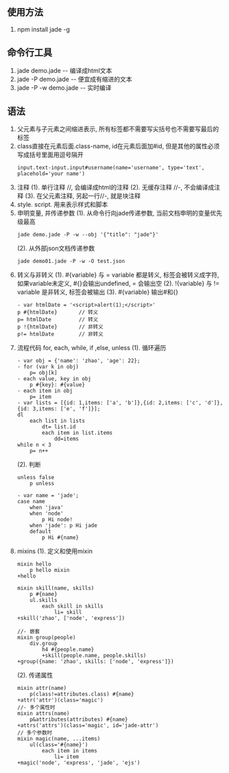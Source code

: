 ## 使用方法
1. npm install jade -g

## 命令行工具
1. jade demo.jade  -- 编译成html文本
2. jade -P demo.jade   -- 便宜成有缩进的文本
3. jade -P -w demo.jade   -- 实时编译

## 语法
1. 父元素与子元素之间缩进表示, 所有标签都不需要写尖括号也不需要写最后的标签
2. class直接在元素后面.class-name, id在元素后面加#id, 但是其他的属性必须写成括号里面用逗号隔开
	```
	input.text-input.input#username(name='username', type='text', placehold='your name')
	```
3. 注释
	(1). 单行注释 //, 会编译成html的注释 
	(2). 无缓存注释 //-, 不会编译成注释
	(3). 在父元素注释, 另起一行//-, 就是块注释
4. style. script. 用来表示样式和脚本
5. 申明变量, 并传递参数
	(1). 从命令行向jade传递参数, 当前文档申明的变量优先级最高
	```
	jade demo.jade -P -w --obj '{"title": "jade"}'
	```
	(2). 从外部json文档传递参数
	```
	jade demo01.jade -P -w -O test.json	
	```
6. 转义与非转义
	(1). #{variable} 与 = variable 都是转义, 标签会被转义成字符, 如果variable未定义, #{}会输出undefined, = 会输出空
	(2). !{variable} 与 != variable 是非转义, 标签会被输出
	(3). \#{variable} 输出#和{}
	```
	- var htmlDate = '<script>alert(1);</script>'
	p #{htmlDate}		// 转义
	p= htmlDate 		// 转义
	p !{htmlDate}		// 非转义
	p!= htmlDate 		// 非转义
	```
7. 流程代码 for, each, while, if ,else, unless
	(1). 循环遍历
	```
	- var obj = {'name': 'zhao', 'age': 22};
	- for (var k in obj) 
		p= obj[k]
	- each value, key in obj
		p #{key}: #{value}
	- each item in obj
		p= item
	- var lists = [{id: 1,items: ['a', 'b']},{id: 2,items: ['c', 'd']},{id: 3,items: ['e', 'f']}];
	dl
		each list in lists
			dt= list.id
			each item in list.items
				dd=items	
	while n < 3
		p= n++				
	```
	(2). 判断
	```
	unless false
		p unless

	- var name = 'jade';
	case name 
		when 'java'
		when 'node'
			p Hi node!
		when 'jade': p Hi jade
		default 
			p Hi #{name}
	```
8. mixins
	(1). 定义和使用mixin
	```
	mixin hello
		p hello mixin
	+hello

	mixin skill(name, skills)
		p #{name}
		ul.skills
			each skill in skills
				li= skill
	+skill('zhao', ['node', 'express'])

	//- 嵌套
	mixin group(people)
		div.group
			h4 #{people.name}
			+skill(people.name, people.skills)
	+group({name: 'zhao', skills: ['node', 'express']})
	```
	(2). 传递属性
	```
	mixin attr(name)
		p(class!=attributes.class) #{name}
	+attr('attr')(class='magic')
	//- 多个属性时
	mixin attrs(name)
		p&attributes(attributes) #{name}
	+attrs('attrs')(class='magic', id='jade-attr')
	// 多个参数时
	mixin magic(name, ...items)
		ul(class='#{name}')
			each item in items
				li= item
	+magic('node', 'express', 'jade', 'ejs')
	```


